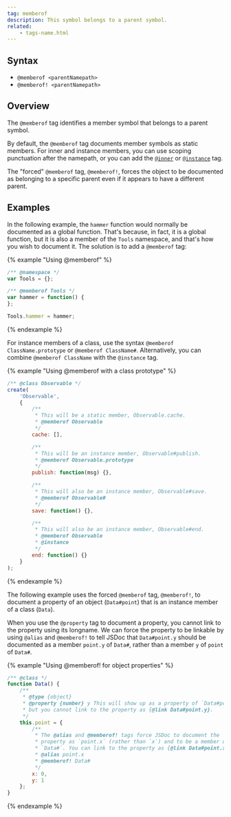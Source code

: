 ```yaml
---
tag: memberof
description: This symbol belongs to a parent symbol.
related:
    - tags-name.html
---
```


## Syntax

+ `@memberof <parentNamepath>`
+ `@memberof! <parentNamepath>`


## Overview

The `@memberof` tag identifies a member symbol that belongs to a parent symbol.

By default, the `@memberof` tag documents member symbols as static members. For inner and instance
members, you can use scoping punctuation after the namepath, or you can add the [`@inner`][inner-tag]
or [`@instance`][instance-tag] tag.

The "forced" `@memberof` tag, `@memberof!`, forces the object to be documented as belonging to a specific
parent even if it appears to have a different parent.

[inner-tag]: tags-inner.html
[instance-tag]: tags-instance.html


## Examples

In the following example, the `hammer` function would normally be documented as a global function.
That's because, in fact, it is a global function, but it is also a member of the `Tools` namespace,
and that's how you wish to document it. The solution is to add a `@memberof` tag:

{% example "Using @memberof" %}

```js
/** @namespace */
var Tools = {};

/** @memberof Tools */
var hammer = function() {
};

Tools.hammer = hammer;
```
{% endexample %}

For instance members of a class, use the syntax `@memberof ClassName.prototype` or 
`@memberof ClassName#`. Alternatively, you can combine `@memberof ClassName` with the `@instance` tag.

{% example "Using @memberof with a class prototype" %}

```js
/** @class Observable */
create(
    'Observable',
    {
        /**
         * This will be a static member, Observable.cache.
         * @memberof Observable
         */
        cache: [],

        /**
         * This will be an instance member, Observable#publish.
         * @memberof Observable.prototype
         */
        publish: function(msg) {},

        /**
         * This will also be an instance member, Observable#save.
         * @memberof Observable#
         */
        save: function() {},

        /**
         * This will also be an instance member, Observable#end.
         * @memberof Observable
         * @instance
         */
        end: function() {}
    }
);
```
{% endexample %}

The following example uses the forced `@memberof` tag, `@memberof!`, to document a property of an
object (`Data#point`) that is an instance member of a class (`Data`).

When you use the `@property` tag to document a property, you cannot link to the property using its
longname. We can force the property to be linkable by using `@alias` and `@memberof!` to tell JSDoc
that `Data#point.y` should be documented as a member `point.y` of `Data#`, rather than a member `y` of
`point` of `Data#`.

{% example "Using @memberof! for object properties" %}

```js
/** @class */
function Data() {
    /**
     * @type {object}
     * @property {number} y This will show up as a property of `Data#point`,
     * but you cannot link to the property as {@link Data#point.y}.
     */
    this.point = {
        /**
         * The @alias and @memberof! tags force JSDoc to document the
         * property as `point.x` (rather than `x`) and to be a member of
         * `Data#`. You can link to the property as {@link Data#point.x}.
         * @alias point.x
         * @memberof! Data#
         */
        x: 0,
        y: 1
    };
}
```
{% endexample %}
